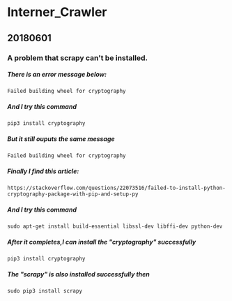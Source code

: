 # Interner_Crawler
## 20180601
### A problem that scrapy can't be installed.
##### There is an error message below:
```
Failed building wheel for cryptography
```

##### And I try this command
```
pip3 install cryptography
```

##### But it still ouputs the same message
```
Failed building wheel for cryptography
```

##### Finally I find this article:
```
https://stackoverflow.com/questions/22073516/failed-to-install-python-cryptography-package-with-pip-and-setup-py
```
##### And I try this command
```
sudo apt-get install build-essential libssl-dev libffi-dev python-dev
```

##### After it completes,I can install the "cryptography" successfully
```
pip3 install cryptography
```

##### The "scrapy" is also installed successfully then
```
sudo pip3 install scrapy
```
